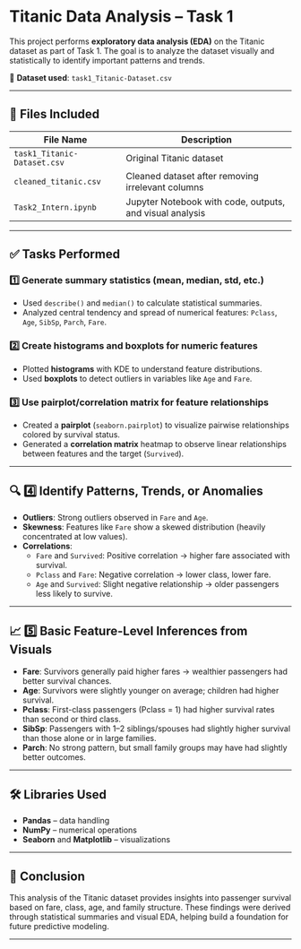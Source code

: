 # Titanic Data Analysis – Task 1

This project performs **exploratory data analysis (EDA)** on the Titanic dataset as part of Task 1. The goal is to analyze the dataset visually and statistically to identify important patterns and trends.

📁 **Dataset used**: `task1_Titanic-Dataset.csv`

---

## 📂 Files Included

| File Name                  | Description                                                    |
|----------------------------|----------------------------------------------------------------|
| `task1_Titanic-Dataset.csv` | Original Titanic dataset                                       |
| `cleaned_titanic.csv`        | Cleaned dataset after removing irrelevant columns              |
| `Task2_Intern.ipynb`         | Jupyter Notebook with code, outputs, and visual analysis        |

---

## ✅ Tasks Performed

### 1️⃣ Generate summary statistics (mean, median, std, etc.)
- Used `describe()` and `median()` to calculate statistical summaries.
- Analyzed central tendency and spread of numerical features: `Pclass`, `Age`, `SibSp`, `Parch`, `Fare`.

### 2️⃣ Create histograms and boxplots for numeric features
- Plotted **histograms** with KDE to understand feature distributions.
- Used **boxplots** to detect outliers in variables like `Age` and `Fare`.

### 3️⃣ Use pairplot/correlation matrix for feature relationships
- Created a **pairplot** (`seaborn.pairplot`) to visualize pairwise relationships colored by survival status.
- Generated a **correlation matrix** heatmap to observe linear relationships between features and the target (`Survived`).

---

## 🔍 4️⃣ Identify Patterns, Trends, or Anomalies

- **Outliers**: Strong outliers observed in `Fare` and `Age`.
- **Skewness**: Features like `Fare` show a skewed distribution (heavily concentrated at low values).
- **Correlations**:
  - `Fare` and `Survived`: Positive correlation → higher fare associated with survival.
  - `Pclass` and `Fare`: Negative correlation → lower class, lower fare.
  - `Age` and `Survived`: Slight negative relationship → older passengers less likely to survive.

---

## 📈 5️⃣ Basic Feature-Level Inferences from Visuals

- **Fare**: Survivors generally paid higher fares → wealthier passengers had better survival chances.
- **Age**: Survivors were slightly younger on average; children had higher survival.
- **Pclass**: First-class passengers (Pclass = 1) had higher survival rates than second or third class.
- **SibSp**: Passengers with 1–2 siblings/spouses had slightly higher survival than those alone or in large families.
- **Parch**: No strong pattern, but small family groups may have had slightly better outcomes.

---

## 🛠️ Libraries Used

- **Pandas** – data handling
- **NumPy** – numerical operations
- **Seaborn** and **Matplotlib** – visualizations

---

## 📌 Conclusion

This analysis of the Titanic dataset provides insights into passenger survival based on fare, class, age, and family structure. These findings were derived through statistical summaries and visual EDA, helping build a foundation for future predictive modeling.

---
